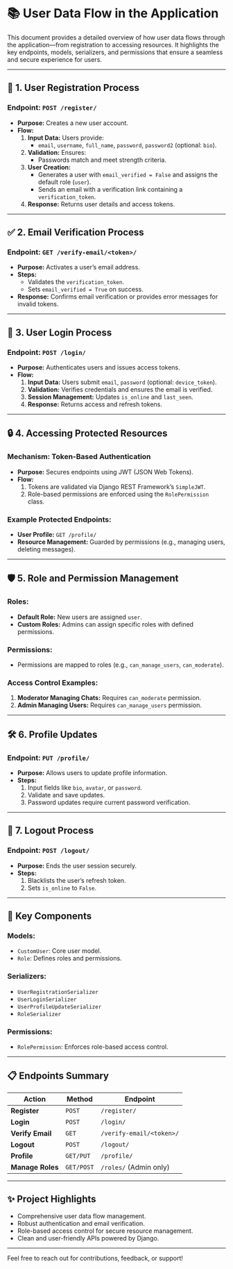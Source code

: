 # 📚 User Data Flow in the Application

This document provides a detailed overview of how user data flows through the application—from registration to accessing resources. It highlights the key endpoints, models, serializers, and permissions that ensure a seamless and secure experience for users.

---

## 🚀 **1. User Registration Process**

### **Endpoint:** `POST /register/`

- **Purpose:** Creates a new user account.
- **Flow:**
  1. **Input Data:** Users provide:
     - `email`, `username`, `full_name`, `password`, `password2` (optional: `bio`).
  2. **Validation:** Ensures:
     - Passwords match and meet strength criteria.
  3. **User Creation:** 
     - Generates a user with `email_verified = False` and assigns the default role (`user`).
     - Sends an email with a verification link containing a `verification_token`.
  4. **Response:** Returns user details and access tokens.

---

## ✅ **2. Email Verification Process**

### **Endpoint:** `GET /verify-email/<token>/`

- **Purpose:** Activates a user’s email address.
- **Steps:**
  - Validates the `verification_token`.
  - Sets `email_verified = True` on success.
- **Response:** Confirms email verification or provides error messages for invalid tokens.

---

## 🔑 **3. User Login Process**

### **Endpoint:** `POST /login/`

- **Purpose:** Authenticates users and issues access tokens.
- **Flow:**
  1. **Input Data:** Users submit `email`, `password` (optional: `device_token`).
  2. **Validation:** Verifies credentials and ensures the email is verified.
  3. **Session Management:** Updates `is_online` and `last_seen`.
  4. **Response:** Returns access and refresh tokens.

---

## 🔒 **4. Accessing Protected Resources**

### **Mechanism: Token-Based Authentication**
- **Purpose:** Secures endpoints using JWT (JSON Web Tokens).
- **Flow:**
  1. Tokens are validated via Django REST Framework’s `SimpleJWT`.
  2. Role-based permissions are enforced using the `RolePermission` class.

### **Example Protected Endpoints:**
- **User Profile:** `GET /profile/`
- **Resource Management:** Guarded by permissions (e.g., managing users, deleting messages).

---

## 🛡️ **5. Role and Permission Management**

### **Roles:**
- **Default Role:** New users are assigned `user`.
- **Custom Roles:** Admins can assign specific roles with defined permissions.

### **Permissions:**
- Permissions are mapped to roles (e.g., `can_manage_users`, `can_moderate`).

### **Access Control Examples:**
1. **Moderator Managing Chats:** Requires `can_moderate` permission.
2. **Admin Managing Users:** Requires `can_manage_users` permission.

---

## 🛠️ **6. Profile Updates**

### **Endpoint:** `PUT /profile/`

- **Purpose:** Allows users to update profile information.
- **Steps:**
  1. Input fields like `bio`, `avatar`, or `password`.
  2. Validate and save updates.
  3. Password updates require current password verification.

---

## 🚪 **7. Logout Process**

### **Endpoint:** `POST /logout/`

- **Purpose:** Ends the user session securely.
- **Steps:**
  1. Blacklists the user’s refresh token.
  2. Sets `is_online` to `False`.

---

## 🧩 **Key Components**

### **Models:**
- `CustomUser`: Core user model.
- `Role`: Defines roles and permissions.

### **Serializers:**
- `UserRegistrationSerializer`
- `UserLoginSerializer`
- `UserProfileUpdateSerializer`
- `RoleSerializer`

### **Permissions:**
- `RolePermission`: Enforces role-based access control.

---

## 📋 **Endpoints Summary**

| **Action**         | **Method** | **Endpoint**              |
|---------------------|------------|---------------------------|
| **Register**        | `POST`     | `/register/`              |
| **Login**           | `POST`     | `/login/`                 |
| **Verify Email**    | `GET`      | `/verify-email/<token>/`  |
| **Logout**          | `POST`     | `/logout/`                |
| **Profile**         | `GET/PUT`  | `/profile/`               |
| **Manage Roles**    | `GET/POST` | `/roles/` (Admin only)    |

---

## ✨ **Project Highlights**
- Comprehensive user data flow management.
- Robust authentication and email verification.
- Role-based access control for secure resource management.
- Clean and user-friendly APIs powered by Django.

---

Feel free to reach out for contributions, feedback, or support!
